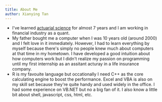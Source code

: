```yaml
---
title: About Me
author: Xianying Tan
---
```


- I've learned [actuarial science](https://en.wikipedia.org/wiki/Actuarial_science) for almost 7 years and I am working in financial industry as a quant.
- My father bought me a computer when I was 10 years old (around 2000) and I felt love in it immediately. However, I had to learn everything by myself because there's simply no people knew much about computers at that time in my hometown. I have developed a good intuition about how computers work but I didn't realize my passion on programming until my first internship as an assitant acturay in a life insurance company.
- R is my favouite language but occationally I need C++ as the core calculating engine to boost the performance. Excel and VBA is also on my skill set because they're quite handy and used widely in the office. I had some experience on VB.NET but no a big fan of it. I also know a little bit about shell, javascript, css, html, etc.


